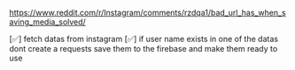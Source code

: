 https://www.reddit.com/r/Instagram/comments/rzdqa1/bad_url_has_when_saving_media_solved/

[✅] fetch datas from instagram
[✅] if user name exists in one of the datas dont create a requests
save them to the firebase
and make them ready to use
